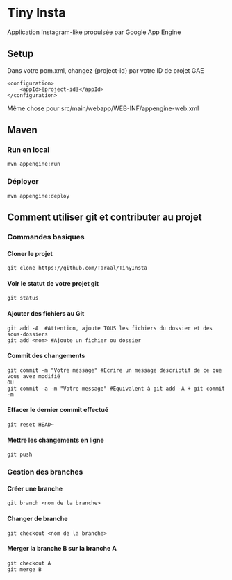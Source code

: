 Tiny Insta
==================

Application Instagram-like propulsée par Google App Engine

## Setup

Dans votre pom.xml, changez {project-id} par votre ID de projet GAE

    <configuration>
        <appId>{project-id}</appId>
    </configuration>

Même chose pour src/main/webapp/WEB-INF/appengine-web.xml

## Maven
### Run en local

    mvn appengine:run

### Déployer

    mvn appengine:deploy

## Comment utiliser git et contributer au projet
### Commandes basiques
#### Cloner le projet
    git clone https://github.com/Taraal/TinyInsta
#### Voir le statut de votre projet git
    git status
#### Ajouter des fichiers au Git
    git add -A  #Attention, ajoute TOUS les fichiers du dossier et des sous-dossiers
    git add <nom> #Ajoute un fichier ou dossier
#### Commit des changements
    git commit -m "Votre message" #Ecrire un message descriptif de ce que vous avez modifié
    OU 
    git commit -a -m "Votre message" #Equivalent à git add -A + git commit -m
#### Effacer le dernier commit effectué
    git reset HEAD~
#### Mettre les changements en ligne
    git push 

### Gestion des branches
#### Créer une branche
    git branch <nom de la branche>
#### Changer de branche
    git checkout <nom de la branche>
#### Merger la branche B sur la branche A
    git checkout A 
    git merge B
